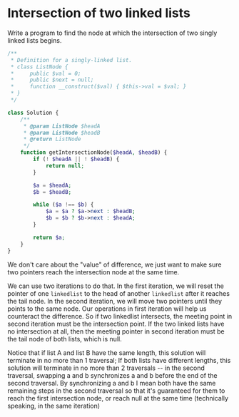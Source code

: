 # Intersection of two linked lists

Write a program to find the node at which the intersection of two singly linked lists begins.

```php
/**
 * Definition for a singly-linked list.
 * class ListNode {
 *     public $val = 0;
 *     public $next = null;
 *     function __construct($val) { $this->val = $val; }
 * }
 */

class Solution {
    /**
     * @param ListNode $headA
     * @param ListNode $headB
     * @return ListNode
     */
    function getIntersectionNode($headA, $headB) {
        if (! $headA || ! $headB) {
            return null;
        }

        $a = $headA;
        $b = $headB;

        while ($a !== $b) {
            $a = $a ? $a->next : $headB;
            $b = $b ? $b->next : $headA;
        }

        return $a;
    }
}
```

We don't care about the "value" of difference, we just want to make sure two pointers reach the intersection node at the same time.

We can use two iterations to do that. In the first iteration, we will reset the pointer of one `linkedlist` to the head of another `linkedlist` after it reaches the tail node. In the second iteration, we will move two pointers until they points to the same node. Our operations in first iteration will help us counteract the difference. So if two linkedlist intersects, the meeting point in second iteration must be the intersection point. If the two linked lists have no intersection at all, then the meeting pointer in second iteration must be the tail node of both lists, which is null.

Notice that if list A and list B have the same length, this solution will terminate in no more than 1 traversal;
If both lists have different lengths, this solution will terminate in no more than 2 traversals -- in the second traversal, swapping a and b synchronizes a and b before the end of the second traversal. By synchronizing a and b I mean both have the same remaining steps in the second traversal so that it's guaranteed for them to reach the first intersection node, or reach null at the same time (technically speaking, in the same iteration)
